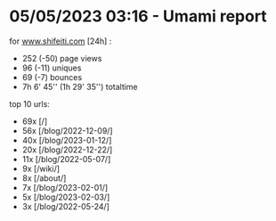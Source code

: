 # 05/05/2023 03:16 - Umami report
for www.shifeiti.com [24h] :

 - 252 (-50) page views
 - 96 (-11) uniques
 - 69 (-7) bounces
 - 7h 6' 45'' (1h 29' 35'') totaltime


top 10 urls:
 - 69x [/]
 - 56x [/blog/2022-12-09/]
 - 40x [/blog/2023-01-12/]
 - 20x [/blog/2022-12-22/]
 - 11x [/blog/2022-05-07/]
 - 9x [/wiki/]
 - 8x [/about/]
 - 7x [/blog/2023-02-01/]
 - 5x [/blog/2023-02-03/]
 - 3x [/blog/2022-05-24/]


